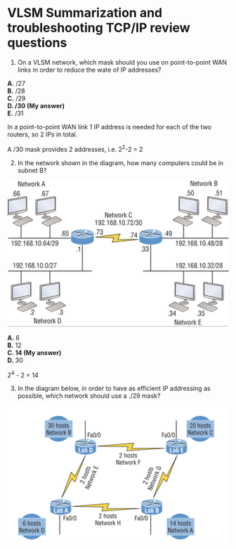# VLSM Summarization and troubleshooting TCP/IP review questions

1. On a VLSM network, which mask should you use on point-to-point WAN links in order to reduce the wate of IP addresses?  

**A.** /27  
**B.** /28  
**C.** /29  
**D. /30 (My answer)**   
**E.** /31  

In a point-to-point WAN link 1 IP address is needed for each of the two routers, so 2 IPs in total.  

A /30 mask provides 2 addresses, i.e. 2<sup>2</sup>-2 = 2    

2. In the network shown in the diagram, how many computers could be in subnet B?

![Question 2 network diagram](ccna-book-chp5-rq-2.png)

**A.** 6  
**B.** 12  
**C. 14 (My answer)**  
**D.** 30  

2<sup>4</sup> - 2 = 14

3. In the diagram below, in order to have as efficient IP addressing as possible, which network should use a ./29 mask?  

![Q3 network diagram](./ccna-book-chp5-rq-3.png)

